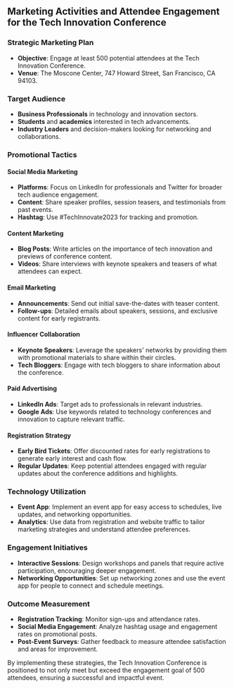 ## Marketing Activities and Attendee Engagement for the Tech Innovation Conference

### Strategic Marketing Plan
- **Objective**: Engage at least 500 potential attendees at the Tech Innovation Conference.
- **Venue**: The Moscone Center, 747 Howard Street, San Francisco, CA 94103.

### Target Audience
- **Business Professionals** in technology and innovation sectors.
- **Students** and **academics** interested in tech advancements.
- **Industry Leaders** and decision-makers looking for networking and collaborations.

### Promotional Tactics
#### Social Media Marketing
- **Platforms**: Focus on LinkedIn for professionals and Twitter for broader tech audience engagement.
- **Content**: Share speaker profiles, session teasers, and testimonials from past events.
- **Hashtag**: Use #TechInnovate2023 for tracking and promotion.

#### Content Marketing
- **Blog Posts**: Write articles on the importance of tech innovation and previews of conference content.
- **Videos**: Share interviews with keynote speakers and teasers of what attendees can expect.

#### Email Marketing
- **Announcements**: Send out initial save-the-dates with teaser content.
- **Follow-ups**: Detailed emails about speakers, sessions, and exclusive content for early registrants.

#### Influencer Collaboration
- **Keynote Speakers**: Leverage the speakers' networks by providing them with promotional materials to share within their circles.
- **Tech Bloggers**: Engage with tech bloggers to share information about the conference.

#### Paid Advertising
- **LinkedIn Ads**: Target ads to professionals in relevant industries.
- **Google Ads**: Use keywords related to technology conferences and innovation to capture relevant traffic.

#### Registration Strategy
- **Early Bird Tickets**: Offer discounted rates for early registrations to generate early interest and cash flow.
- **Regular Updates**: Keep potential attendees engaged with regular updates about the conference additions and highlights.

### Technology Utilization
- **Event App**: Implement an event app for easy access to schedules, live updates, and networking opportunities.
- **Analytics**: Use data from registration and website traffic to tailor marketing strategies and understand attendee preferences.

### Engagement Initiatives
- **Interactive Sessions**: Design workshops and panels that require active participation, encouraging deeper engagement.
- **Networking Opportunities**: Set up networking zones and use the event app for people to connect and schedule meetings.

### Outcome Measurement
- **Registration Tracking**: Monitor sign-ups and attendance rates.
- **Social Media Engagement**: Analyze hashtag usage and engagement rates on promotional posts.
- **Post-Event Surveys**: Gather feedback to measure attendee satisfaction and areas for improvement.

By implementing these strategies, the Tech Innovation Conference is positioned to not only meet but exceed the engagement goal of 500 attendees, ensuring a successful and impactful event.